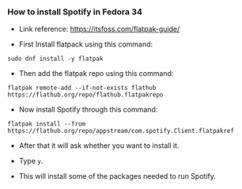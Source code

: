 ### How to install Spotify in Fedora 34

-   Link reference: https://itsfoss.com/flatpak-guide/

-   First Install flatpack using this command:

```
sudo dnf install -y flatpak
```

-   Then add the flatpak repo using this command:

```
flatpak remote-add --if-not-exists flathub https://flathub.org/repo/flathub.flatpakrepo
```

-   Now install Spotify through this command:

```
flatpak install --from https://flathub.org/repo/appstream/com.spotify.Client.flatpakref
```

-   After that it will ask whether you want to install it.
-   Type `y`.

-   This will install some of the packages needed to run Spotify.
